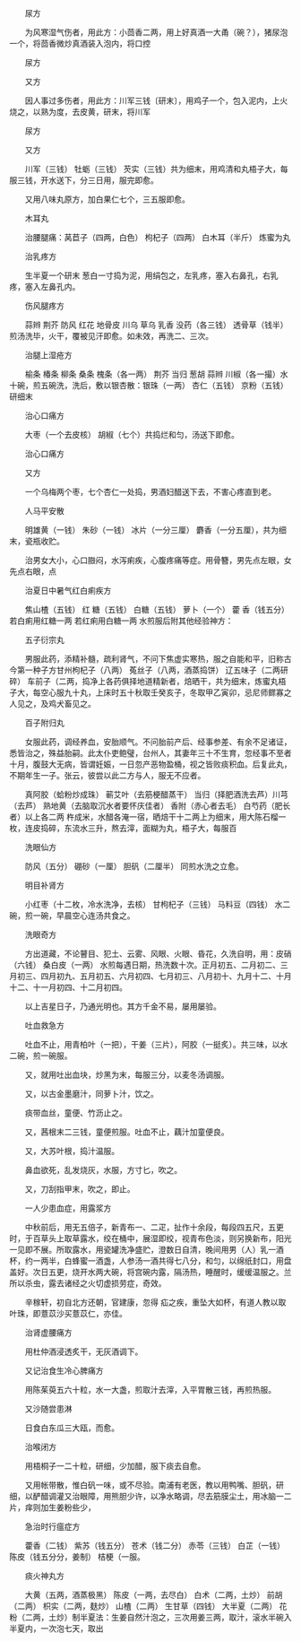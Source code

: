 <!-- { "loadSidebar": true } -->
　　尿方

　　为风寒湿气伤者，用此方：小茴香二两，用上好真酒一大甬（碗？），猪尿泡一个，将茴香微炒真酒装入泡内，将口控

　　尿方

　　又方

　　因人事过多伤者，用此方：川军三钱〔研末〕，用鸡子一个，包入泥内，上火烧之，以熟为度，去皮黄，研末，将川军

　　尿方

　　又方

　　川军（三钱） 牡蛎（三钱） 芡实（三钱）共为细末，用鸡清和丸梧子大，每服三钱，开水送下，分三日用，服完即愈。

　　又用八味丸原方，加白果仁七个，三五服即愈。

　　木耳丸

　　治腰腿痛：莴苣子（四两，白色） 枸杞子（四两） 白木耳（半斤） 炼蜜为丸

　　治乳疼方

　　生半夏一个研末 葱白一寸捣为泥，用绢包之，左乳疼，塞入右鼻孔，右乳疼，塞入左鼻孔内。

　　伤风腿疼方

　　蒜辫 荆芥 防风 红花 地骨皮 川乌 草乌 乳香 没药（各三钱） 透骨草（钱半）煎汤洗毕，火干，覆被见汗即愈。如未效，再洗二、三次。

　　治腿上湿疮方

　　榆条 椿条 柳条 桑条 槐条（各一两） 荆芥 当归 葱胡 蒜辫 川椒（各一撮）水十碗，煎五碗洗，洗后，敷以银杏散：银珠（一两） 杏仁（五钱） 京粉（五钱） 研细末

　　治心口痛方

　　大枣（一个去皮核） 胡椒（七个）共捣烂和匀，汤送下即愈。

　　治心口痛方

　　又方

　　一个乌梅两个枣，七个杏仁一处捣，男酒妇醋送下去，不害心疼直到老。

　　人马平安散

　　明雄黄（一钱） 朱砂（一钱） 冰片（一分三厘） 麝香（一分五厘），共为细末，瓷瓶收贮。

　　治男女大小，心口臌闷，水泻痢疾，心腹疼痛等症。用骨簪，男先点左眼，女先点右眼，点

　　治夏日中暑气红白痢疾方

　　焦山楂（五钱） 红 糖（五钱） 白糖（五钱） 萝卜（一个） 藿 香（钱五分）若白痢用红糖一两 若红痢用白糖一两 水煎服后附其他经验神方：

　　五子衍宗丸

　　男服此药，添精补髓，疏利肾气，不问下焦虚实寒热，服之自能和平，旧称古今第一种子方甘州枸杞子（八两） 菟丝子（八两，酒蒸捣饼） 辽五味子（二两研碎） 车前子（二两，捣净上各药俱择地道精新者，焙晒干，共为细末，炼蜜丸梧子大，每空心服九十丸，上床时五十秋取壬癸亥子，冬取甲乙寅卯，忌尼师鳏寡之人见之，及鸡犬畜见之。

　　百子附归丸

　　女服此药，调经养血，安胎顺气。不问胎前产后、经事参差、有余不足诸证，悉皆治之，殊益胎嗣。此太仆吏鲍璧，台州人，其妻年三十不生育，忽经事不至者十月，腹鼓大无病，皆谓妊娠，一日忽产恶物盈桶，视之皆败痰积血。后复此丸，不期年生一子。张云，彼尝以此二方与人，服无不应者。

　　真阿胶（蛤粉炒成珠） 蕲艾叶（去筋梗醋蒸干） 当归（择肥酒洗去芦）川芎（去芦） 熟地黄（去脑取沉水者要怀庆佳者） 香附（赤心者去毛） 白芍药（肥长者）以上各二两 杵成米，水醋各淹一宿，晒焙干十二两上为细末，用大陈石榴一枚，连皮捣碎，东流水三升，熬去滓，面糊为丸，梧子大，每服百

　　洗眼仙方

　　防风（五分） 硼砂（一厘） 胆矾（二厘半） 同煎水洗之立愈。

　　明目补肾方

　　小红枣（十二枚，冷水洗净，去核） 甘枸杞子（三钱） 马料豆（四钱） 水二碗，煎一碗，早晨空心连汤共食之。

　　洗眼奇方

　　方出道藏，不论瞽目、犯土、云雾、风眼、火眼、昏花，久洗自明，用：皮硝（六钱） 桑白皮（一两） 水煎每遇日期，热洗数十次。正月初五、二月初二、三月初三、四月初九、五月初五、六月初四、七月初三、八月初十、九月十二、十月十二、十一月初四、十二月初四。

　　以上吉星日子，乃通光明也。其方千金不易，屡用屡验。

　　吐血救急方

　　吐血不止，用青柏叶（一把），干姜（三片），阿胶（一挺炙）。共三味，以水二碗，煎一碗服。

　　又，就用吐出血块，炒黑为末，每服三分，以麦冬汤调服。

　　又，以古金墨磨汁，同萝卜汁，饮之。

　　痰带血丝，童便、竹沥止之。

　　又，茜根末二三钱，童便煎服。吐血不止，藕汁加童便良。

　　又，大苏叶根，捣汁温服。

　　鼻血欲死，乱发烧灰，水服，方寸匕，吹之。

　　又，刀刮指甲末，吹之，即止。

　　一人少患血症，用露浆方

　　中秋前后，用无五倍子，新青布一、二疋，扯作十余段，每段四五尺，五更时，于百草头上取草露水，绞在桶中，展湿即绞，视青布色淡，则另换新布，阳光一见即不展。所取露水，用瓷罐洗净盛贮，澄数日自清，晚间用男（人）乳一酒杯，约一两半，白蜂蜜一酒盏，人参汤一酒共得七八分，和匀，以绵纸封口，用盘盖好。次日五更，烧开水两大碗，将宫碗内露，隔汤热，睡醒时，缓缓温服之。兰所以杀虫，露去诸经之火切虚损劳症，奇效。

　　辛稼轩，初自北方还朝，官建康，忽得 疝之疾，重坠大如杯，有道人教以取叶珠，即薏苡沙买薏苡仁，亦佳。

　　治肾虚腰痛方

　　用杜仲酒浸透炙干，无灰酒调下。

　　又记治食生冷心脾痛方

　　用陈茱萸五六十粒，水一大盏，煎取汁去滓，入平胃散三钱，再煎热服。

　　又沙随尝患淋

　　日食白东瓜三大瓯，而愈。

　　治喉闭方

　　用梧桐子一二十粒，研细，少加醋，服下痰去自愈。

　　又用帐带散，惟白矾一味，或不尽验。南浦有老医，教以用鸭嘴、胆矾，研细，以酽醋调灌又治眼障，用熊胆少许，以净水略调，尽去筋膜尘土，用冰脑一二片，痒则加生姜粉些少，

　　急治时行瘟症方

　　藿香（二钱） 紫苏（钱五分） 苍术（钱二分） 赤苓（三钱） 白芷（一钱） 陈皮（钱五分分，姜制） 桔梗（一服。

　　痰火神丸方

　　大黄（五两，酒蒸极黑） 陈皮（一两，去尽白） 白术（二两，土炒） 前胡（二两） 枳实（二两，麸炒） 山楂（二两） 生甘草（四钱） 大半夏（二两） 花粉（二两，土炒）制半夏法：生姜自然汁泡之，三次用姜三两，取汁，滚水半碗入半夏内，一次泡七天，取出

　　
